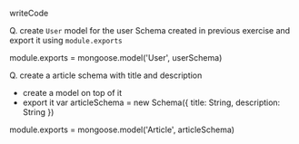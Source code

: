 writeCode

Q. create `User` model for the user Schema created in previous exercise and export it using `module.exports`


module.exports = mongoose.model('User', userSchema)

Q. create a article schema with title and description

- create a model on top of it
- export it
var articleSchema = new Schema({
  title: String,
  description: String
})

module.exports = mongoose.model('Article', articleSchema)
